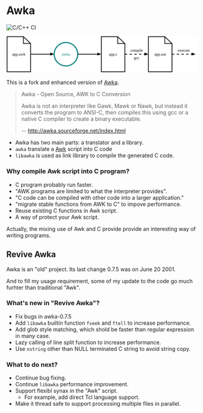 # Awka

![C/C++ CI](https://github.com/noyesno/awka/workflows/C/C++%20CI/badge.svg)

![](docs/awka.svg)

This is a fork and enhanced version of [Awka](http://awka.sourceforge.net/index.html).


> Awka - Open Source, AWK to C Conversion 
>
> Awka is not an interpreter like Gawk, Mawk or Nawk, but instead it converts the program to ANSI-C, then compiles this using gcc or a native C compiler to create a binary executable. 
>
> -- http://awka.sourceforge.net/index.html


  * Awka has two main parts: a translator and a library.
  * `awka` translate a [Awk](https://www.gnu.org/software/gawk/) script into C code
  * `libawka` is used as link library to compile the generated C code.
  
### Why compile Awk script into C program?
 
  * C program probably run faster.
  * "AWK programs are limited to what the interpreter provides".
  * "C code can be compiled with other code into a larger application."
  * "migrate stable functions from AWK to C" to impove performance.
  * Reuse existing C functions in Awk script.
  * A way of protect your Awk script.
   
Actually, the mixing use of Awk and C provide provide an interesting way of writing programs.
   
## Revive Awka

Awka is an "old" project. Its last change 0.7.5 was on June 20 2001.

And to fill my usage requirement, some of my update to the code go much furhter than traditional "Awk".

### What's new in "Revive Awka"?

  * Fix bugs in awka-0.7.5
  * Add `libawka` builtin function `fseek` and `ftell` to increase performance.
  * Add glob style matching, which shold be faster than regular expression in many case.
  * Lazy calling of line split function to increase performance.
  * Use `nstring` other than NULL terminated C string to avoid string copy.

### What to do next?

  * Continue bug fixing.
  * Continue `libawka` performance improvement.
  * Support flexibl synax in the "Awk" script. 
    * For example, add direct Tcl language support.
  * Make it thread safe to support processing multiple files in parallel.
  
